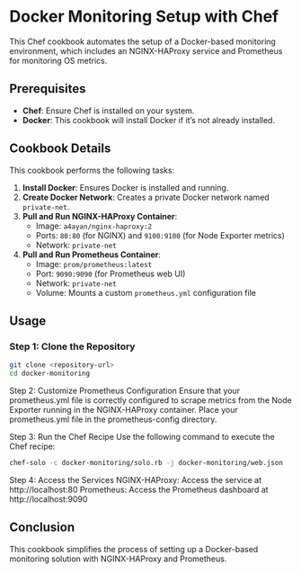# Docker Monitoring Setup with Chef

This Chef cookbook automates the setup of a Docker-based monitoring environment, which includes an NGINX-HAProxy service and Prometheus for monitoring OS metrics.

## Prerequisites

- **Chef**: Ensure Chef is installed on your system.
- **Docker**: This cookbook will install Docker if it’s not already installed.

## Cookbook Details

This cookbook performs the following tasks:

1. **Install Docker**: Ensures Docker is installed and running.
2. **Create Docker Network**: Creates a private Docker network named `private-net`.
3. **Pull and Run NGINX-HAProxy Container**:
   - Image: `a4ayan/nginx-haproxy:2`
   - Ports: `80:80` (for NGINX) and `9100:9100` (for Node Exporter metrics)
   - Network: `private-net`
4. **Pull and Run Prometheus Container**:
   - Image: `prom/prometheus:latest`
   - Port: `9090:9090` (for Prometheus web UI)
   - Network: `private-net`
   - Volume: Mounts a custom `prometheus.yml` configuration file

## Usage

### Step 1: Clone the Repository

```bash
git clone <repository-url>
cd docker-monitoring
```
Step 2: Customize Prometheus Configuration
Ensure that your prometheus.yml file is correctly configured to scrape metrics from the Node Exporter running in the NGINX-HAProxy container. Place your prometheus.yml file in the prometheus-config directory.

Step 3: Run the Chef Recipe
Use the following command to execute the Chef recipe:

```bash
chef-solo -c docker-monitoring/solo.rb -j docker-monitoring/web.json
```
Step 4: Access the Services
NGINX-HAProxy: Access the service at http://localhost:80
Prometheus: Access the Prometheus dashboard at http://localhost:9090

## Conclusion
This cookbook simplifies the process of setting up a Docker-based monitoring solution with NGINX-HAProxy and Prometheus.
